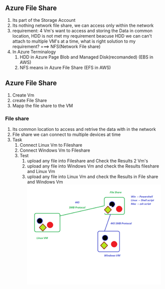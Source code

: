 ## Azure File Share 
   1. Its part of the Storage Account 
   2. Its nothing network file share, we can access only within the network  
   3. requirement: 4 Vm's want to access and storing the Data in common location, HDD is not met my requirement beacuse HDD we can can't attach to multiple VM's at a time, what is right solution to my requirement? ===> NFS(Network File share) 
   4. In Azure Terminalogy 
        1. HDD in Azure Page Blob and Managed Disk(recomanded) (EBS in AWS)
        2. NFS means in Azure File Share (EFS in AWS) 


## Azure File Share 
   1. Create Vm
   2. create File Share 
   3. Mapp the file share to the VM


### File share 
   1. Its common location to access and retrive the data with in the network 
   2. File share we can connect to multiple devices at time
   3. Task 
      1. Connect Linux Vm to Fileshare 
      2. Connect Windows Vm to Fileshare
      3. Test
          1. upload any file into Fileshare and Check the Results 2 Vm's 
          2. upload any file into Windows Vm and check the Results fileshare and Linux Vm
          3. upload any file into Linux Vm and check the Results in File share and Windows Vm 
   ![FileShare](FileShare.png)
